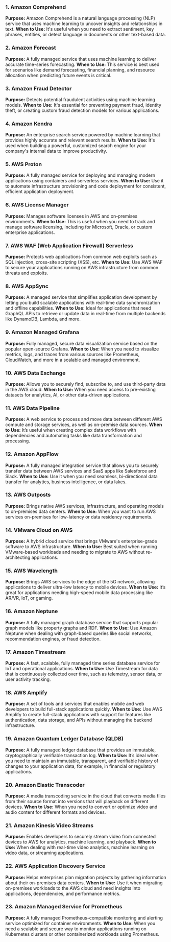 ### 1. **Amazon Comprehend**
   **Purpose:** Amazon Comprehend is a natural language processing (NLP) service that uses machine learning to uncover insights and relationships in text.
   **When to Use:** It's useful when you need to extract sentiment, key phrases, entities, or detect language in documents or other text-based data.

### 2. **Amazon Forecast**
   **Purpose:** A fully managed service that uses machine learning to deliver accurate time-series forecasting.
   **When to Use:** This service is best used for scenarios like demand forecasting, financial planning, and resource allocation when predicting future events is critical.

### 3. **Amazon Fraud Detector**
   **Purpose:** Detects potential fraudulent activities using machine learning models.
   **When to Use:** It's essential for preventing payment fraud, identity theft, or creating custom fraud detection models for various applications.

### 4. **Amazon Kendra**
   **Purpose:** An enterprise search service powered by machine learning that provides highly accurate and relevant search results.
   **When to Use:** It's used when building a powerful, customized search engine for your company's internal data to improve productivity.

### 5. **AWS Proton**
   **Purpose:** A fully managed service for deploying and managing modern applications using containers and serverless services.
   **When to Use:** Use it to automate infrastructure provisioning and code deployment for consistent, efficient application deployment.

### 6. **AWS License Manager**
   **Purpose:** Manages software licenses in AWS and on-premises environments.
   **When to Use:** This is useful when you need to track and manage software licensing, including for Microsoft, Oracle, or custom enterprise applications.

### 7. **AWS WAF (Web Application Firewall) Serverless**
   **Purpose:** Protects web applications from common web exploits such as SQL injection, cross-site scripting (XSS), etc.
   **When to Use:** Use AWS WAF to secure your applications running on AWS infrastructure from common threats and exploits.

### 8. **AWS AppSync**
   **Purpose:** A managed service that simplifies application development by letting you build scalable applications with real-time data synchronization and offline capabilities.
   **When to Use:** Ideal for applications that need GraphQL APIs to retrieve or update data in real-time from multiple backends like DynamoDB, Lambda, and more.

### 9. **Amazon Managed Grafana**
   **Purpose:** Fully managed, secure data visualization service based on the popular open-source Grafana.
   **When to Use:** When you need to visualize metrics, logs, and traces from various sources like Prometheus, CloudWatch, and more in a scalable and managed environment.

### 10. **AWS Data Exchange**
   **Purpose:** Allows you to securely find, subscribe to, and use third-party data in the AWS cloud.
   **When to Use:** When you need access to pre-existing datasets for analytics, AI, or other data-driven applications.

### 11. **AWS Data Pipeline**
   **Purpose:** A web service to process and move data between different AWS compute and storage services, as well as on-premise data sources.
   **When to Use:** It’s useful when creating complex data workflows with dependencies and automating tasks like data transformation and processing.

### 12. **Amazon AppFlow**
   **Purpose:** A fully managed integration service that allows you to securely transfer data between AWS services and SaaS apps like Salesforce and Slack.
   **When to Use:** Use it when you need seamless, bi-directional data transfer for analytics, business intelligence, or data lakes.

### 13. **AWS Outposts**
   **Purpose:** Brings native AWS services, infrastructure, and operating models to on-premises data centers.
   **When to Use:** When you want to run AWS services on-premises for low-latency or data residency requirements.

### 14. **VMware Cloud on AWS**
   **Purpose:** A hybrid cloud service that brings VMware's enterprise-grade software to AWS infrastructure.
   **When to Use:** Best suited when running VMware-based workloads and needing to migrate to AWS without re-architecting applications.

### 15. **AWS Wavelength**
   **Purpose:** Brings AWS services to the edge of the 5G network, allowing applications to deliver ultra-low latency to mobile devices.
   **When to Use:** It’s great for applications needing high-speed mobile data processing like AR/VR, IoT, or gaming.

### 16. **Amazon Neptune**
   **Purpose:** A fully managed graph database service that supports popular graph models like property graphs and RDF.
   **When to Use:** Use Amazon Neptune when dealing with graph-based queries like social networks, recommendation engines, or fraud detection.

### 17. **Amazon Timestream**
   **Purpose:** A fast, scalable, fully managed time series database service for IoT and operational applications.
   **When to Use:** Use Timestream for data that is continuously collected over time, such as telemetry, sensor data, or user activity tracking.

### 18. **AWS Amplify**
   **Purpose:** A set of tools and services that enables mobile and web developers to build full-stack applications quickly.
   **When to Use:** Use AWS Amplify to create full-stack applications with support for features like authentication, data storage, and APIs without managing the backend infrastructure.

### 19. **Amazon Quantum Ledger Database (QLDB)**
   **Purpose:** A fully managed ledger database that provides an immutable, cryptographically verifiable transaction log.
   **When to Use:** It’s ideal when you need to maintain an immutable, transparent, and verifiable history of changes to your application data, for example, in financial or regulatory applications.

### 20. **Amazon Elastic Transcoder**
   **Purpose:** A media transcoding service in the cloud that converts media files from their source format into versions that will playback on different devices.
   **When to Use:** When you need to convert or optimize video and audio content for different formats and devices.

### 21. **Amazon Kinesis Video Streams**
   **Purpose:** Enables developers to securely stream video from connected devices to AWS for analytics, machine learning, and playback.
   **When to Use:** When dealing with real-time video analytics, machine learning on video data, or streaming applications.

### 22. **AWS Application Discovery Service**
   **Purpose:** Helps enterprises plan migration projects by gathering information about their on-premises data centers.
   **When to Use:** Use it when migrating on-premises workloads to the AWS cloud and need insights into applications, dependencies, and performance metrics.

### 23. **Amazon Managed Service for Prometheus**
   **Purpose:** A fully managed Prometheus-compatible monitoring and alerting service optimized for container environments.
   **When to Use:** When you need a scalable and secure way to monitor applications running on Kubernetes clusters or other containerized workloads using Prometheus.
